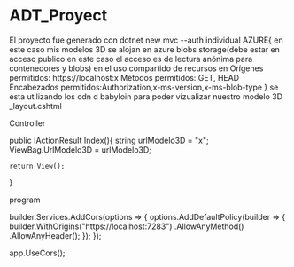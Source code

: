 # ADT_Proyect
El proyecto fue generado con dotnet new mvc --auth individual
AZURE{
en este caso mis modelos 3D se alojan en azure blobs storage(debe estar en acceso publico en este caso el acceso es de lectura anónima para contenedores y blobs)
en el uso compartido de recursos en 
Orígenes permitidos: https://localhost:x
Métodos permitidos: GET, HEAD
Encabezados permitidos:Authorization,x-ms-version,x-ms-blob-type
}
se esta utilizando los cdn d babyloin para poder vizualizar nuestro modelo 3D
_layout.cshtml
<head>  
 <script src="https://cdn.babylonjs.com/babylon.js"></script>
 <script src="https://cdn.babylonjs.com/babylon.max.js"></script>
 <script src="https://cdn.babylonjs.com/loaders/babylonjs.loaders.min.js"></script>
</head>
</head>

Controller

public IActionResult Index(){
       string urlModelo3D = "x";
    ViewBag.UrlModelo3D = urlModelo3D;
    
    return View();
}


program

builder.Services.AddCors(options =>
{
    options.AddDefaultPolicy(builder =>
    {
        builder.WithOrigins("https://localhost:7283")
               .AllowAnyMethod()
               .AllowAnyHeader();
    });
});

app.UseCors();


